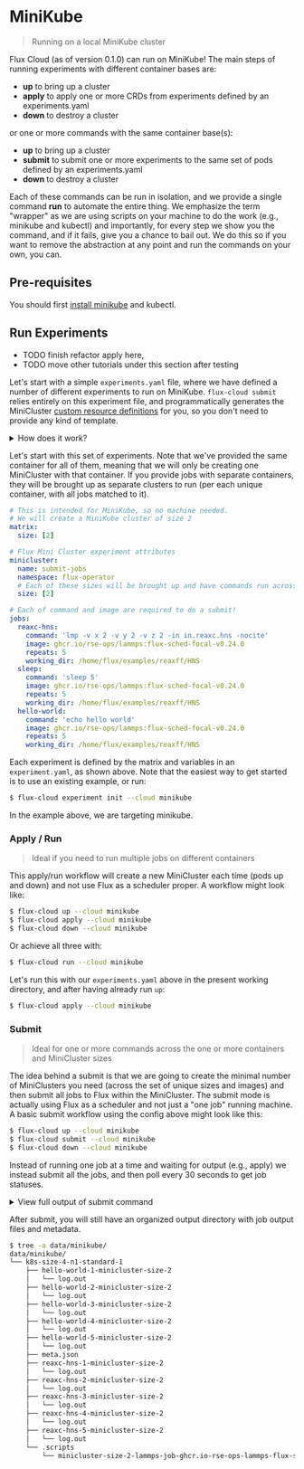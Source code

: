 # MiniKube

> Running on a local MiniKube cluster

Flux Cloud (as of version 0.1.0) can run on MiniKube! The main steps of running experiments with
different container bases are:

 - **up** to bring up a cluster
 - **apply** to apply one or more CRDs from experiments defined by an experiments.yaml
 - **down** to destroy a cluster

or one or more commands with the same container base(s):

 - **up** to bring up a cluster
 - **submit** to submit one or more experiments to the same set of pods defined by an experiments.yaml
 - **down** to destroy a cluster

Each of these commands can be run in isolation, and we provide a single command **run** to
automate the entire thing. We emphasize the term "wrapper" as we are using scripts on your
machine to do the work (e.g., minikube and kubectl) and importantly, for every step we show
you the command, and if it fails, give you a chance to bail out. We do this so if you
want to remove the abstraction at any point and run the commands on your own, you can.

## Pre-requisites

You should first [install minikube](https://minikube.sigs.k8s.io/docs/start/)
and kubectl.

## Run Experiments

- TODO finish refactor apply here,
- TODO move other tutorials under this section after testing

Let's start with a simple `experiments.yaml` file, where we have defined a number of different
experiments to run on MiniKube. `flux-cloud submit` relies entirely on this experiment file,
and programmatically generates the MiniCluster [custom resource definitions](https://flux-framework.org/flux-operator/getting_started/custom-resource-definition.html#workingdir)
for you, so you don't need to provide any kind of template.

<details>

<summary>How does it work?</summary>

A YAML file (such as the experiments.yaml) can be serialized to JSON, so each section under "jobs" is
also json, or actually (in Python) a dictionary of values. Since the values are passed to the
[Flux Operator Python SDK](https://github.com/flux-framework/flux-operator/tree/main/sdk/python/v1alpha1),
we can map them easily according to the following convention. Let's say we have a job in the experiments listing:

```yaml
jobs:
  # This is the start of the named job
  reaxc-hns:

    # These are attributes for the MiniCluster (minus repeats)
    command: 'lmp -v x 2 -v y 2 -v z 2 -in in.reaxc.hns -nocite'
    image: ghcr.io/rse-ops/lammps:flux-sched-focal-v0.24.0
    repeats: 5
    working_dir: /home/flux/examples/reaxff/HNS
```

The content under the job name "reaxc-hns" would be mapped to the MiniCluster container as follows:

```python
from fluxoperator.models import MiniClusterContainer

container = MiniClusterContainer(
    image="ghcr.io/rse-ops/lammps:flux-sched-focal-v0.24.0",
    working_dir="/home/flux/examples/reaxff/HNS",
    command="lmp -v x 2 -v y 2 -v z 2 -in in.reaxc.hns -nocite",
    run_flux=True,
)
```

Note that in the above, since Go is in camel case and the Python SDK turns it into snake case,
`workingDir` is changed to `working_dir`.

</details>


Let's start with this set of experiments. Note that we've provided the same container
for all of them, meaning that we will only be creating one MiniCluster with that container.
If you provide jobs with separate containers, they will be brought up as separate clusters
to run (per each unique container, with all jobs matched to it).

```yaml
# This is intended for MiniKube, so no machine needed.
# We will create a MiniKube cluster of size 2
matrix:
  size: [2]

# Flux Mini Cluster experiment attributes
minicluster:
  name: submit-jobs
  namespace: flux-operator
  # Each of these sizes will be brought up and have commands run across it
  size: [2]

# Each of command and image are required to do a submit!
jobs:
  reaxc-hns:
    command: 'lmp -v x 2 -v y 2 -v z 2 -in in.reaxc.hns -nocite'
    image: ghcr.io/rse-ops/lammps:flux-sched-focal-v0.24.0
    repeats: 5
    working_dir: /home/flux/examples/reaxff/HNS
  sleep:
    command: 'sleep 5'
    image: ghcr.io/rse-ops/lammps:flux-sched-focal-v0.24.0
    repeats: 5
    working_dir: /home/flux/examples/reaxff/HNS
  hello-world:
    command: 'echo hello world'
    image: ghcr.io/rse-ops/lammps:flux-sched-focal-v0.24.0
    repeats: 5
    working_dir: /home/flux/examples/reaxff/HNS
```

Each experiment is defined by the matrix and variables in an `experiment.yaml`, as shown above.
Note that the easiest way to get started is to use an existing example, or run:

```bash
$ flux-cloud experiment init --cloud minikube
```

In the example above, we are targeting minikube.


### Apply / Run

> Ideal if you need to run multiple jobs on different containers

This apply/run workflow will create a new MiniCluster each time (pods up and down)
and not use Flux as a scheduler proper. A workflow might look like:

```bash
$ flux-cloud up --cloud minikube
$ flux-cloud apply --cloud minikube
$ flux-cloud down --cloud minikube
```
Or achieve all three with:

```bash
$ flux-cloud run --cloud minikube
```

Let's run this with our `experiments.yaml` above in the present working directory,
and after having already run `up`:

```bash
$ flux-cloud apply --cloud minikube
```



### Submit

> Ideal for one or more commands across the one or more containers and MiniCluster sizes

The idea behind a submit is that we are going to create the minimal number of MiniClusters you
need (across the set of unique sizes and images) and then submit all jobs to Flux within
the MiniCluster. The submit mode is actually using Flux as a scheduler and not just a
"one job" running machine. A basic submit workflow using the config above might look like this:

```bash
$ flux-cloud up --cloud minikube
$ flux-cloud submit --cloud minikube
$ flux-cloud down --cloud minikube
```

Instead of running one job at a time and waiting for output (e.g., apply) we instead
submit all the jobs, and then poll every 30 seconds to get job statuses.

<details>

<summary>View full output of submit command</summary>

```bash
$ flux-cloud --debug submit --cloud minikube
```
```console
No experiment ID provided, assuming first experiment k8s-size-4-n1-standard-1.
Job experiments file generated 1 MiniCluster(s).

🌀 Bringing up MiniCluster of size 2 with image ghcr.io/rse-ops/lammps:flux-sched-focal-v0.24.0
All pods are in states "Running" or "Completed"
💾 Creating output directory /home/vanessa/Desktop/Code/flux/flux-cloud/examples/up-submit-down/data/minikube
MiniCluster created with credentials:
  FLUX_USER=fluxuser
  FLUX_TOKEN=d467215d-d07d-4c32-b2b9-41643cda3d7d
All pods are in states "Running" or "Completed"
Found broker pod lammps-job-0-ng8pz

Waiting for http://lammps-job-0-ng8pz.pod.flux-operator.kubernetes:5000 to be ready
🪅️  RestFUL API server is ready!
.
Port forward opened to http://lammps-job-0-ng8pz.pod.flux-operator.kubernetes:5000
Submitting reaxc-hns-1-minicluster-size-2: lmp -v x 2 -v y 2 -v z 2 -in in.reaxc.hns -nocite
Submitting reaxc-hns-2-minicluster-size-2: lmp -v x 2 -v y 2 -v z 2 -in in.reaxc.hns -nocite
Submitting reaxc-hns-3-minicluster-size-2: lmp -v x 2 -v y 2 -v z 2 -in in.reaxc.hns -nocite
Submitting reaxc-hns-4-minicluster-size-2: lmp -v x 2 -v y 2 -v z 2 -in in.reaxc.hns -nocite
Submitting reaxc-hns-5-minicluster-size-2: lmp -v x 2 -v y 2 -v z 2 -in in.reaxc.hns -nocite
Submitting sleep-1-minicluster-size-2: sleep 5
Submitting sleep-2-minicluster-size-2: sleep 5
Submitting sleep-3-minicluster-size-2: sleep 5
Submitting sleep-4-minicluster-size-2: sleep 5
Submitting sleep-5-minicluster-size-2: sleep 5
Submitting hello-world-1-minicluster-size-2: echo hello world
Submitting hello-world-2-minicluster-size-2: echo hello world
Submitting hello-world-3-minicluster-size-2: echo hello world
Submitting hello-world-4-minicluster-size-2: echo hello world
Submitting hello-world-5-minicluster-size-2: echo hello world
Submit 15 jobs! Waiting for completion...
15 are active.
            lmp is in state RUN
            lmp is in state RUN
            lmp is in state SCHED
            lmp is in state SCHED
            lmp is in state SCHED
          sleep is in state SCHED
          sleep is in state SCHED
          sleep is in state SCHED
          sleep is in state SCHED
          sleep is in state SCHED
           echo is in state SCHED
           echo is in state SCHED
           echo is in state SCHED
           echo is in state SCHED
           echo is in state SCHED
15 are active.
            lmp is finished COMPLETED in 28.64 seconds.
            lmp is finished COMPLETED in 29.1 seconds.
            lmp is in state RUN
            lmp is in state RUN
            lmp is in state SCHED
          sleep is in state SCHED
          sleep is in state SCHED
          sleep is in state SCHED
          sleep is in state SCHED
          sleep is in state SCHED
           echo is in state SCHED
           echo is in state SCHED
           echo is in state SCHED
           echo is in state SCHED
           echo is in state SCHED
13 are active.
            lmp is in state RUN
            lmp is in state RUN
            lmp is in state SCHED
          sleep is in state SCHED
          sleep is in state SCHED
          sleep is in state SCHED
          sleep is in state SCHED
          sleep is in state SCHED
           echo is in state SCHED
           echo is in state SCHED
           echo is in state SCHED
           echo is in state SCHED
           echo is in state SCHED
13 are active.
            lmp is finished COMPLETED in 36.56 seconds.
            lmp is finished COMPLETED in 35.89 seconds.
            lmp is in state RUN
          sleep is finished COMPLETED in 5.02 seconds.
          sleep is finished COMPLETED in 5.02 seconds.
          sleep is finished COMPLETED in 5.02 seconds.
          sleep is in state RUN
          sleep is in state SCHED
           echo is in state SCHED
           echo is in state SCHED
           echo is in state SCHED
           echo is in state SCHED
           echo is in state SCHED
8 are active.
            lmp is finished COMPLETED in 24.6 seconds.
          sleep is finished COMPLETED in 5.02 seconds.
          sleep is finished COMPLETED in 5.02 seconds.
           echo is finished COMPLETED in 0.01 seconds.
           echo is finished COMPLETED in 0.02 seconds.
           echo is finished COMPLETED in 0.02 seconds.
           echo is finished COMPLETED in 0.01 seconds.
           echo is finished COMPLETED in 0.01 seconds.
All jobs are complete! Cleaning up MiniCluster...
All pods are terminated.
```

</details>

After submit, you will still have an organized output directory with job output files
and metadata.

```bash
$ tree -a data/minikube/
data/minikube/
└── k8s-size-4-n1-standard-1
    ├── hello-world-1-minicluster-size-2
    │   └── log.out
    ├── hello-world-2-minicluster-size-2
    │   └── log.out
    ├── hello-world-3-minicluster-size-2
    │   └── log.out
    ├── hello-world-4-minicluster-size-2
    │   └── log.out
    ├── hello-world-5-minicluster-size-2
    │   └── log.out
    ├── meta.json
    ├── reaxc-hns-1-minicluster-size-2
    │   └── log.out
    ├── reaxc-hns-2-minicluster-size-2
    │   └── log.out
    ├── reaxc-hns-3-minicluster-size-2
    │   └── log.out
    ├── reaxc-hns-4-minicluster-size-2
    │   └── log.out
    ├── reaxc-hns-5-minicluster-size-2
    │   └── log.out
    └── .scripts
        └── minicluster-size-2-lammps-job-ghcr.io-rse-ops-lammps-flux-sched-focal-v0.24.0.json
```
